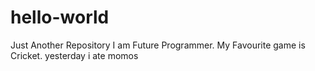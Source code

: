 # hello-world
Just Another Repository
I am Future Programmer.
My Favourite game is Cricket. 
yesterday i ate momos
